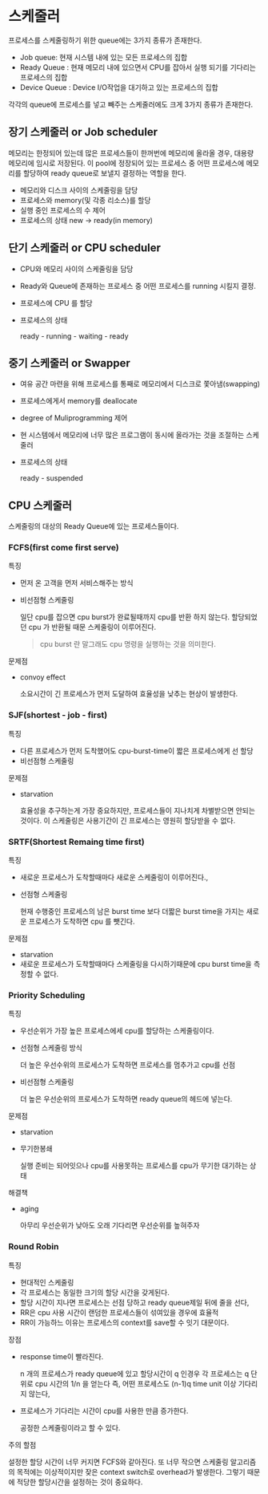 # 스케줄러

프로세스를 스케줄링하기 위한 queue에는 3가지 종류가 존재한다.

- Job queue: 현재 시스템 내에 있는 모든 프로세스의 집합
- Ready Queue : 현재 메모리 내에 있으면서 CPU를 잡아서 실행 되기를 기다리는 프로세스의 집합
- Device Queue : Device I/O작업을 대기하고 있는 프로세스의 집합

각각의 queue에 프로세스를 넣고 빼주는 스케줄러에도 크게 3가지 종류가 존재한다.

## 장기 스케줄러 or Job scheduler

메모리는 한정되어 있는데 많은 프로세스들이 한꺼번에 메모리에 올라올 경우, 대용량 메모리에 임시로 저장된다. 이 pool에  정장되어 있는 프로세스 중 어떤 프로세스에 메모리를 할당하여 ready queue로 보낼지 결정하는 역할을 한다.

- 메모리와 디스크 사이의 스케줄링을 담당
- 프로세스와 memory(및 각종 리소스)를 할당
- 실행 중인 프로세스의 수 제어
- 프로세스의 상태 new -> ready(in memory)

## 단기 스케줄러 or CPU scheduler

- CPU와 메모리 사이의 스케줄링을 담당

- Ready와 Queue에 존재하는 프로세스 중 어떤 프로세스를 running 시킬지 결정.

- 프로세스에 CPU 를 할당

- 프로세스의 상태 

  ready - running - waiting - ready

## 중기 스케줄러 or Swapper

- 여유 공간 마련을 위해 프로세스를 통째로 메모리에서 디스크로 쫓아냄(swapping)

- 프로세스에게서 memory를 deallocate

- degree of Muliprogramming 제어

- 현 시스템에서 메모리에 너무 많은 프로그램이 동시에 올라가는 것을 조절하는 스케줄러

- 프로세스의 상태

  ready - suspended

## CPU 스케줄러

스케줄링의 대상의 Ready Queue에 있는 프로세스들이다.

### FCFS(first come first serve)

특징

- 먼저 온 고객을 먼저 서비스해주는 방식

- 비선점형 스케줄링

  일단 cpu를 잡으면 cpu burst가 완료될때까지 cpu를 반환 하지 않는다. 할당되었던 cpu 가 반환될 때문 스케줄링이 이루어진다.

  > cpu burst 란 말그래도 cpu 명령을 실행하는 것을 의미한다.

문제점

- convoy effect

  소요시간이 긴 프로세스가 먼저 도달하여 효율성을 낮추는 현상이 발생한다.

### SJF(shortest - job - first)

특징

- 다른 프로세스가 먼저 도착했어도 cpu-burst-time이 짧은 프로세스에게 선 할당
- 비선점형 스케줄링

문제점

- starvation

  효율성을 추구하는게 가장 중요하지만, 프로세스들이 지나치게 차별받으면 안되는 것이다. 이 스케줄링은 사용기간이 긴 프로세스는 영원히 할당받을 수 없다.

### SRTF(Shortest Remaing time first)

특징

- 새로운 프로세스가 도착할때마다 새로운 스케줄링이 이루어진다.,

- 선점형 스케줄링

  현재 수행중인 프로세스의 남은 burst time 보다 더짧은 burst time을 가지는 새로운 프로세스가 도착하면 cpu 를 뺏긴다.

문제점

- starvation
- 새로운 프로세스가 도착할때마다 스케줄링을 다시하기때문에 cpu burst time을 측정할 수 없다.

### Priority Scheduling

특징

- 우선순위가 가장 높은 프로세스에세 cpu를 할당하는 스케줄링이다. 

- 선점형 스케줄링 방식

  더 높은 우선수위의 프로세스가 도착하면 프로세스를 멈추가고 cpu를 선점

- 비선점형 스케줄링

  더 높은 우선순위의 프로세스가 도착하면 ready queue의 헤드에 넣는다.

문제점

- starvation

- 무기한봉쇄

  실행 준비는 되어잇으나 cpu를 사용못하는 프로세스를 cpu가 무기한 대기하는 상태

해결책

- aging

  아무리 우선순위가 낮아도 오래 기다리면 우선순위를 높혀주자

### Round Robin

특징

- 현대적인 스케줄링
- 각 프로세스는 동일한 크기의 할당 시간을 갖게된다.
- 할당 시간이 지나면 프로세스는 선점 당하고 ready queue제일 뒤에 줄을 선다,
- RR은 cpu 사용 시간이 랜덤한 프로세스들이 섞여있을 경우에 효율적
- RR이 가능하느 이유는 프로세스의 context를 save할 수 잇기 대문이다.

장점

- response time이 빨라진다.

  n 개의 프로세스가 ready queue에 있고 할당시간이 q 인경우 각 프로세스는 q 단위로 cpu 시간의 1/n 을 얻는다 즉, 어떤 프로세스도 (n-1)q time unit 이상 기다리지 않는다,

- 프로세스가 기다리는 시간이 cpu를 사용한 만큼 증가한다.

  공정한 스케줄링이라고 할 수 있다.

주의 할점

설정한 할당 시간이 너무 커지면 FCFS와 같아진다. 또 너무 작으면 스케줄링 알고리즘의 목적에는 이상적이지만 잦은 context switch로 overhead가 발생한다. 그렇기 때문에 적당한 할당시간을 설정하는 것이 중요하다.